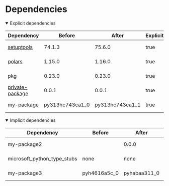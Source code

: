 # Dependencies

<details open>
<summary>Explicit dependencies</summary>

|Dependency|Before|After|Explicit|Package|Environments|
|-|-|-|-|-|-|
|[setuptools](https://pypi.org/project/setuptools)|74.1.3|75.6.0|true|pypi|*all envs* on osx-arm64|
|[polars](https://prefix.dev/channels/conda-forge/packages/polars)|1.15.0|1.16.0|true|conda|*all envs* on osx-arm64|
|pkg|0.23.0|0.23.0|true|conda|*all envs* on linux-64|
|[private-package](https://prefix.dev/channels/setup-pixi-test/packages/private-package)|0.0.1|0.0.1|true|conda|*all envs* on osx-arm64|
|my-package|py313hc743ca1_0|py313hc743ca1_1|true|conda|*all envs* on osx-arm64|

</details>

<details open>
<summary>Implicit dependencies</summary>

|Dependency|Before|After|Explicit|Package|Environments|
|-|-|-|-|-|-|
|my-package2||0.0.0|false|conda|*all envs* on osx-arm64|
|microsoft_python_type_stubs|none|none|false|pypi|*all envs* on linux-64|
|my-package3|pyh4616a5c_0|pyhabaa311_0|false|conda|*all envs* on osx-arm64|

</details>

[^1]: **Bold** means explicit dependency.
[^2]: Dependency got downgraded.
